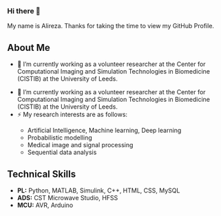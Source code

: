 ### Hi there 👋

<!--
**ahokmabadi/ahokmabadi** is a ✨ _special_ ✨ repository because its `README.md` (this file) appears on your GitHub profile.

Here are some ideas to get you started:

- 🔭 I’m currently working on ...
- 🌱 I’m currently learning ...
- 👯 I’m looking to collaborate on ...
- 🤔 I’m looking for help with ...
- 💬 Ask me about ...
- 📫 How to reach me: ...
- 😄 Pronouns: ...
- ⚡ Fun fact: ...
-->


<div size='20px'> My name is Alireza. Thanks for taking the time to view my GitHub Profile.
</div>

<h2> About Me </h2>

- 🔭 I’m currently working as a volunteer researcher at the Center for Computational Imaging and Simulation Technologies in Biomedicine (CISTIB) at the University    of Leeds.

<ul>
  <li>🔭 I’m currently working as a volunteer researcher at the Center for Computational Imaging and Simulation Technologies in Biomedicine (CISTIB) at the University    of Leeds.</li>
  <li>⚡ My research interests are as follows:</li>
  
  <ul>
    <li>Artificial Intelligence, Machine learning, Deep learning</li>
    <li>Probabilistic modelling</li>
    <li>Medical image and signal processing</li>
    <li>Sequential data analysis</li>
  </ul>
</ul>


<h2> Technical Skills </h2>
<ul>
  <li><b>PL:</b> Python, MATLAB, Simulink, C++, HTML, CSS, MySQL</li>
  <li><b>ADS:</b> CST Microwave Studio, HFSS</li>
  <li><b>MCU:</b> AVR, Arduino</li>
</ul>

